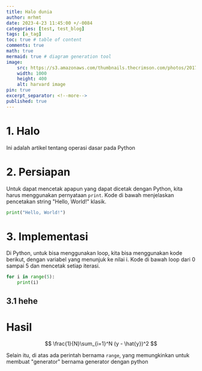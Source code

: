 ```yaml
---
title: Halo dunia
author: mrhmt
date: 2023-4-23 11:45:00 +/-0084
categories: [test, test_blog]
tags: [a_tag]
toc: true # table of content
comments: true 
math: true
mermaid: true # diagram generation tool
image:
    src: https://s3.amazonaws.com/thumbnails.thecrimson.com/photos/2017/04/18/204428_1322547.jpg.1500x1000_q95_crop-smart_upscale.jpg
    width: 1000 
    height: 400
    alt: harvard image
pin: true
excerpt_separator: <!--more-->
published: true
---
```


# 1. Halo

Ini adalah artikel tentang operasi dasar pada Python

<!--more-->
# 2. Persiapan


Untuk dapat mencetak apapun yang dapat dicetak dengan Python, kita harus menggunakan pernyataan `print`. Kode di bawah menjelaskan pencetakan string "Hello, World!" klasik.

````python
print("Hello, World!")
````

# 3. Implementasi

Di Python, untuk bisa menggunakan loop, kita bisa menggunakan kode berikut, dengan variabel yang menunjuk ke nilai i. Kode di bawah loop dari 0 sampai 5 dan mencetak setiap iterasi.

````python
for i in range(5):
    print(i)
````

## 3.1 hehe


# Hasil

$$ \frac{1}{N}\sum_{i=1}^N (y - \hat{y})^2 $$

Selain itu, di atas ada perintah bernama `range`, yang memungkinkan untuk membuat "generator" bernama generator dengan python